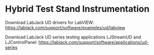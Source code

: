 # Hybrid Test Stand Instrumentation


 
Download LabJack UD drivers for LabVIEW: 
https://labjack.com/support/software/examples/ud/labview

Download LabJack UD series testing applications LJStreamUD and LJControlPanel:
https://labjack.com/support/software/applications/ud-series

